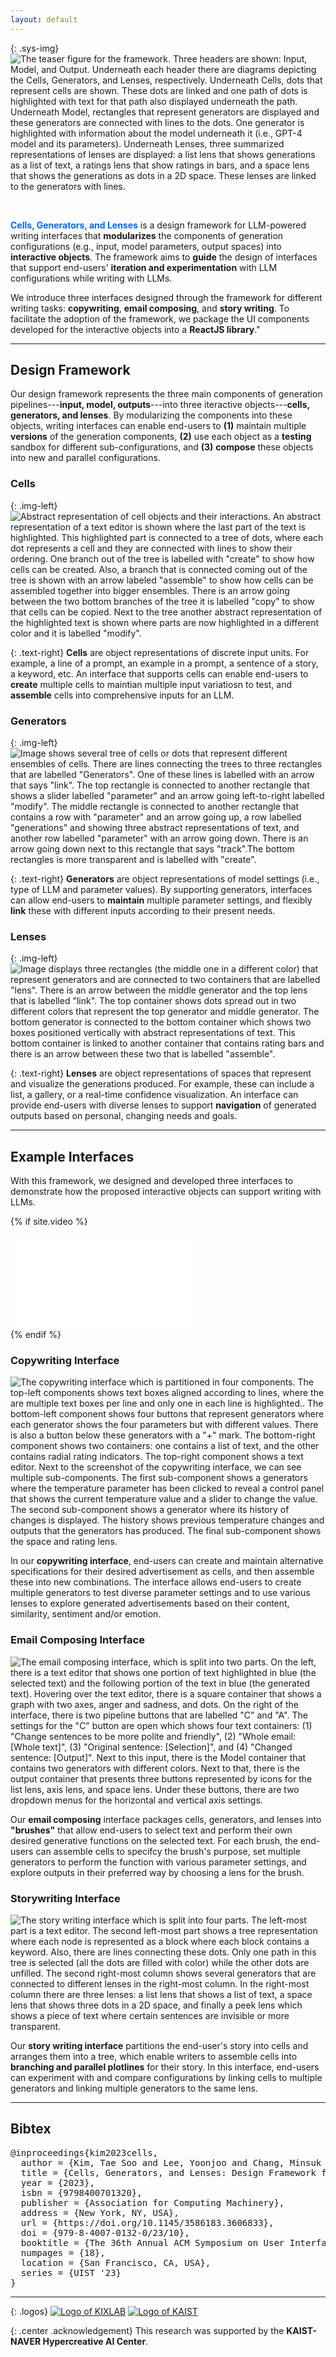 ```yaml
---
layout: default
---
```


{: .sys-img}
![The teaser figure for the framework. Three headers are shown: Input, Model, and Output. Underneath each header there are diagrams depicting the Cells, Generators, and Lenses, respectively. Underneath Cells, dots that represent cells are shown. These dots are linked and one path of dots is highlighted with text for that path also displayed underneath the path. Underneath Model, rectangles that represent generators are displayed and these generators are connected with lines to the dots. One generator is highlighted with information about the model underneath it (i.e., GPT-4 model and its parameters). Underneath Lenses, three summarized representations of lenses are displayed: a list lens that shows generations as a list of text, a ratings lens that show ratings in bars, and a space lens that shows the generations as dots in a 2D space. These lenses are linked to the generators with lines.](/assets/img/teaser.png)

<br/>

<span style='color: #0066FF;'><b>Cells, Generators, and Lenses</b></span> is a design framework for LLM-powered writing interfaces that <b>modularizes</b> the components of generation configurations (e.g., input, model parameters, output spaces) into <b>interactive objects</b>. The framework aims to <b>guide</b> the design of interfaces that support end-users' <b>iteration and experimentation</b> with LLM configurations while writing with LLMs.

We introduce three interfaces designed through the framework for different writing tasks: <b>copywriting</b>, <b>email composing</b>, and <b>story writing</b>. To facilitate the adoption of the framework, we package the UI components developed for the interactive objects into a <b>ReactJS library</b>."

------

## Design Framework

Our design framework represents the three main components of generation pipelines---<b>input, model, outputs</b>---into three iteractive objects---<b style="color:{{site.syscolor}}">cells, generators, and lenses</b>. By modularizing the components into these objects, writing interfaces can enable end-users to <b>(1)</b> maintain multiple <b>versions</b> of the generation components, <b>(2)</b> use each object as a <b>testing</b> sandbox for different sub-configurations, and <b>(3)</b> <b>compose</b> these objects into new and parallel configurations.

### Cells

{: .img-left}
![Abstract representation of cell objects and their interactions. An abstract representation of a text editor is shown where the last part of the text is highlighted. This highlighted part is connected to a tree of dots, where each dot represents a cell and they are connected with lines to show their ordering. One branch out of the tree is labelled with "create" to show how cells can be created. Also, a branch that is connected coming out of the tree is shown with an arrow labeled "assemble" to show how cells can be assembled together into bigger ensembles. There is an arrow going between the two bottom branches of the tree it is labelled "copy" to show that cells can be copied. Next to the tree another abstract representation of the highlighted text is shown where parts are now highlighted in a different color and it is labelled "modify".](/assets/img/cells.png)

{: .text-right}
<b style="color: {{site.syscolor}}">Cells</b> are object representations of discrete input units. For example, a line of a prompt, an example in a prompt, a sentence of a story, a keyword, etc. An interface that supports cells can enable end-users to <b>create</b> multiple cells to maintian multiple input variatiosn to test, and <b>assemble</b> cells into comprehensive inputs for an LLM.

### Generators

{: .img-left}
![Image shows several tree of cells or dots that represent different ensembles of cells. There are lines connecting the trees to three rectangles that are labelled "Generators". One of these lines is labelled with an arrow that says "link". The top rectangle is connected to another rectangle that shows a slider labelled "parameter" and an arrow going left-to-right labelled "modify". The middle rectangle is connected to another rectangle that contains a row with "parameter" and an arrow going up, a row labelled "generations" and showing three abstract representations of text, and another row labelled "parameter" with an arrow going down. There is an arrow going down next to this rectangle that says "track".The bottom rectangles is more transparent and is labelled with "create".](/assets/img/generators.png)

{: .text-right}
<b style="color: {{site.syscolor}}">Generators</b> are object representations of model settings (i.e., type of LLM and parameter values). By supporting generators, interfaces can allow end-users to <b>maintain</b> multiple parameter settings, and flexibly <b>link</b> these with different inputs according to their present needs.

### Lenses

{: .img-left}
![Image displays three rectangles (the middle one in a different color) that represent generators and are connected to two containers that are labelled "lens". There is an arrow between the middle generator and the top lens that is labelled "link". The top container shows dots spread out in two different colors that represent the top generator and middle generator. The bottom generator is connected to the bottom container which shows two boxes positioned vertically with abstract representations of text. This bottom container is linked to another container that contains rating bars and there is an arrow between these two that is labelled "assemble".](/assets/img/lenses.png)

{: .text-right}
<b style="color: {{site.syscolor}}">Lenses</b> are object representations of spaces that represent and visualize the generations produced. For example, these can include a list, a gallery, or a real-time confidence visualization. An interface can provide end-users with diverse lenses to support <b>navigation</b> of generated outputs based on personal, changing needs and goals.

------

## Example Interfaces

With this framework, we designed and developed three interfaces to demonstrate how the proposed interactive objects can support writing with LLMs.

{% if site.video %}
<div class="video-wrapper">
  <iframe src="{{site.video}}" frameborder="0" allow="accelerometer; autoplay; clipboard-write; encrypted-media; gyroscope; picture-in-picture" allowfullscreen></iframe>
</div>
{% endif %}

### Copywriting Interface

![The copywriting interface which is partitioned in four components. The top-left components shows text boxes aligned according to lines, where the are multiple text boxes per line and only one in each line is highlighted.. The bottom-left component shows four buttons that represent generators where each generator shows the four parameters but with different values. There is also a button below these generators with a "+" mark. The bottom-right component shows two containers: one contains a list of text, and the other contains radial rating indicators. The top-right component shows a text editor. Next to the screenshot of the copywriting interface, we can see multiple sub-components. The first sub-component shows a generators where the temperature parameter has been clicked to reveal a control panel that shows the current temperature value and a slider to change the value. The second sub-component shows a generator where its history of changes is displayed. The history shows previous temperature changes and outputs that the generators has produced. The final sub-component shows the space and rating lens.](/assets/img/copywriting.png)

In our <b>copywriting interface</b>, end-users can create and maintain alternative specifications for their desired advertisement as cells, and then assemble these into new combinations. The interface allows end-users to create multiple generators to test diverse parameter settings and to use various lenses to explore generated advertisements based on their content, similarity, sentiment and/or emotion.

### Email Composing Interface

![The email composing interface, which is split into two parts. On the left, there is a text editor that shows one portion of text highlighted in blue (the selected text) and the following portion of the text in blue (the generated text). Hovering over the text editor, there is a square container that shows a graph with two axes, anger and sadness, and dots. On the right of the interface, there is two pipeline buttons that are labelled "C" and "A". The settings for the "C" button are open which shows four text containers: (1) "Change sentences to be more polite and friendly", (2) "Whole email: [Whole text]", (3) "Original sentence: [Selection]", and (4) "Changed sentence: [Output]". Next to this input, there is the Model container that contains two generators with different colors. Next to that, there is the output container that presents three buttons represented by icons for the list lens, axis lens, and space lens. Under these buttons, there are two dropdown menus for the horizontal and vertical axis settings.](/assets/img/email.png)

Our <b>email composing</b> interface packages cells, generators, and lenses into <b>"brushes"</b> that allow end-users to select text and perform their own desired generative functions on the selected text. For each brush, the end-users can assemble cells to specifcy the brush's purpose, set multiple generators to perform the function with various parameter settings, and explore outputs in their preferred way by choosing a lens for the brush. 

### Storywriting Interface

![The story writing interface which is split into four parts. The left-most part is a text editor. The second left-most part shows a tree representation where each node is represented as a block where each block contains a keyword. Also, there are lines connecting these dots. Only one path in this tree is selected (all the dots are filled with color) while the other dots are unfilled. The second right-most column shows several generators that are connected to different lenses in the right-most column. In the right-most column there are three lenses: a list lens that shows a list of text, a space lens that shows three dots in a 2D space, and finally a peek lens which shows a piece of text where certain sentences are invisible or more transparent.](/assets/img/storywriting.png)

Our <b>story writing interface</b> partitions the end-user's story into cells and arranges them into a tree, which enable writers to assemble cells into <b>branching and parallel plotlines</b> for their story. In this interface, end-users can experiment with and compare configurations by linking cells to multiple generators and linking multiple generators to the same lens.

------

## Bibtex
<pre>
@inproceedings{kim2023cells,
  author = {Kim, Tae Soo and Lee, Yoonjoo and Chang, Minsuk and Kim, Juho},
  title = {Cells, Generators, and Lenses: Design Framework for Object-Oriented Interaction with Large Language Models},
  year = {2023},
  isbn = {9798400701320},
  publisher = {Association for Computing Machinery},
  address = {New York, NY, USA},
  url = {https://doi.org/10.1145/3586183.3606833},
  doi = {979-8-4007-0132-0/23/10},
  booktitle = {The 36th Annual ACM Symposium on User Interface Software and Technology (UIST '23), October 29-November 1, 2023, San Francisco, CA, USA},
  numpages = {18},
  location = {San Francisco, CA, USA},
  series = {UIST '23}
}
</pre>

------

{: .logos}
[![Logo of KIXLAB](/assets/img/kixlab_logo.png)](https://kixlab.org)
[![Logo of KAIST](/assets/img/kaist_logo.png)](https://kaist.ac.kr)

{: .center .acknowledgement}
This research was supported by the **KAIST-NAVER Hypercreative AI Center**.


[1]:{{site.code}}
[2]:{{site.paper}}
